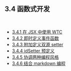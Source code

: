 3.4 函数式开发
-------------

&nbsp;

- [3.4.1 在 JSX 中使用 WTC](#3.4.1.)
- [3.4.2 即时定义事件函数](#3.4.2.)
- [3.4.3 附加定义双源 setter](#3.4.3.)
- [3.4.4 idSetter 预定义](#3.4.4.)
- [3.4.5 协调两种编程风格](#3.4.5.)
- [3.4.6 结合 markdown 编程](#3.4.6.)
